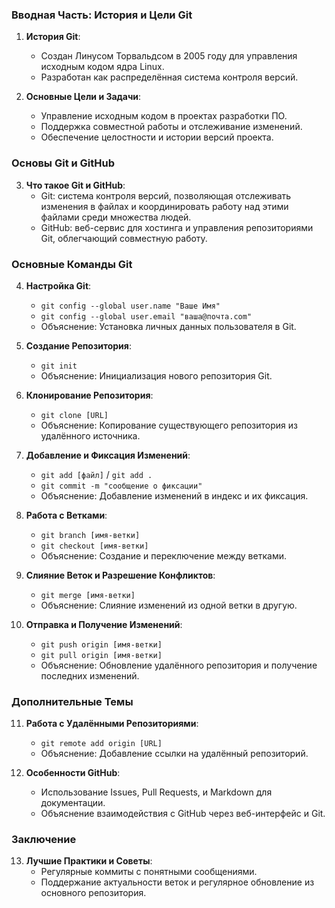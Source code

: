 ### Вводная Часть: История и Цели Git

1. **История Git**:
   - Создан Линусом Торвальдсом в 2005 году для управления исходным кодом ядра Linux.
   - Разработан как распределённая система контроля версий.

2. **Основные Цели и Задачи**:
   - Управление исходным кодом в проектах разработки ПО.
   - Поддержка совместной работы и отслеживание изменений.
   - Обеспечение целостности и истории версий проекта.

### Основы Git и GitHub

3. **Что такое Git и GitHub**:
   - Git: система контроля версий, позволяющая отслеживать изменения в файлах и координировать работу над этими файлами среди множества людей.
   - GitHub: веб-сервис для хостинга и управления репозиториями Git, облегчающий совместную работу.

### Основные Команды Git

4. **Настройка Git**:
   - `git config --global user.name "Ваше Имя"`
   - `git config --global user.email "ваша@почта.com"`
   - Объяснение: Установка личных данных пользователя в Git.

5. **Создание Репозитория**:
   - `git init`
   - Объяснение: Инициализация нового репозитория Git.

6. **Клонирование Репозитория**:
   - `git clone [URL]`
   - Объяснение: Копирование существующего репозитория из удалённого источника.

7. **Добавление и Фиксация Изменений**:
   - `git add [файл]` / `git add .`
   - `git commit -m "сообщение о фиксации"`
   - Объяснение: Добавление изменений в индекс и их фиксация.

8. **Работа с Ветками**:
   - `git branch [имя-ветки]`
   - `git checkout [имя-ветки]`
   - Объяснение: Создание и переключение между ветками.

9. **Слияние Веток и Разрешение Конфликтов**:
   - `git merge [имя-ветки]`
   - Объяснение: Слияние изменений из одной ветки в другую.

10. **Отправка и Получение Изменений**:
    - `git push origin [имя-ветки]`
    - `git pull origin [имя-ветки]`
    - Объяснение: Обновление удалённого репозитория и получение последних изменений.

### Дополнительные Темы

11. **Работа с Удалёнными Репозиториями**:
    - `git remote add origin [URL]`
    - Объяснение: Добавление ссылки на удалённый репозиторий.

12. **Особенности GitHub**:
    - Использование Issues, Pull Requests, и Markdown для документации.
    - Объяснение взаимодействия с GitHub через веб-интерфейс и Git.

### Заключение

13. **Лучшие Практики и Советы**:
    - Регулярные коммиты с понятными сообщениями.
    - Поддержание актуальности веток и регулярное обновление из основного репозитория.